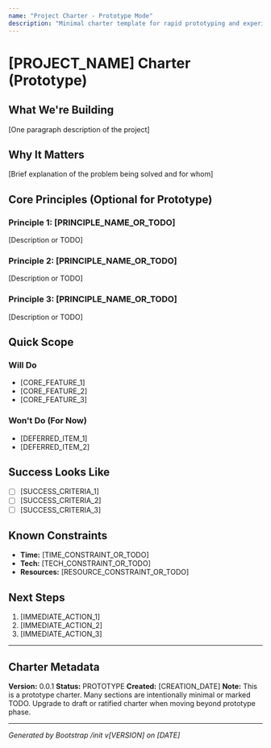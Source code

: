 ```yaml
---
name: "Project Charter - Prototype Mode"
description: "Minimal charter template for rapid prototyping and experimentation"
---
```


# [PROJECT_NAME] Charter (Prototype)

## What We're Building
[One paragraph description of the project]

## Why It Matters
[Brief explanation of the problem being solved and for whom]

## Core Principles (Optional for Prototype)

### Principle 1: [PRINCIPLE_NAME_OR_TODO]
[Description or TODO]

### Principle 2: [PRINCIPLE_NAME_OR_TODO]
[Description or TODO]

### Principle 3: [PRINCIPLE_NAME_OR_TODO]
[Description or TODO]

## Quick Scope

### Will Do
- [CORE_FEATURE_1]
- [CORE_FEATURE_2]
- [CORE_FEATURE_3]

### Won't Do (For Now)
- [DEFERRED_ITEM_1]
- [DEFERRED_ITEM_2]

## Success Looks Like
- [ ] [SUCCESS_CRITERIA_1]
- [ ] [SUCCESS_CRITERIA_2]
- [ ] [SUCCESS_CRITERIA_3]

## Known Constraints
- **Time:** [TIME_CONSTRAINT_OR_TODO]
- **Tech:** [TECH_CONSTRAINT_OR_TODO]
- **Resources:** [RESOURCE_CONSTRAINT_OR_TODO]

## Next Steps
1. [IMMEDIATE_ACTION_1]
2. [IMMEDIATE_ACTION_2]
3. [IMMEDIATE_ACTION_3]

---

## Charter Metadata

**Version:** 0.0.1
**Status:** PROTOTYPE
**Created:** [CREATION_DATE]
**Note:** This is a prototype charter. Many sections are intentionally minimal or marked TODO. Upgrade to draft or ratified charter when moving beyond prototype phase.

---
*Generated by Bootstrap /init v[VERSION] on [DATE]*